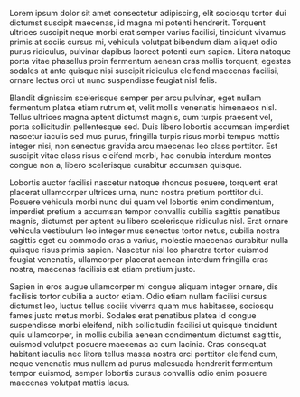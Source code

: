 Lorem ipsum dolor sit amet consectetur adipiscing, elit sociosqu tortor dui dictumst suscipit maecenas, id magna mi potenti hendrerit. Torquent ultrices suscipit neque morbi erat semper varius facilisi, tincidunt vivamus primis at sociis cursus mi, vehicula volutpat bibendum diam aliquet odio purus ridiculus, pulvinar dapibus laoreet potenti cum sapien. Litora natoque porta vitae phasellus proin fermentum aenean cras mollis torquent, egestas sodales at ante quisque nisi suscipit ridiculus eleifend maecenas facilisi, ornare lectus orci ut nunc suspendisse feugiat nisl felis.

Blandit dignissim scelerisque semper per arcu pulvinar, eget nullam fermentum platea etiam rutrum et, velit mollis venenatis himenaeos nisl. Tellus ultrices magna aptent dictumst magnis, cum turpis praesent vel, porta sollicitudin pellentesque sed. Duis libero lobortis accumsan imperdiet nascetur iaculis sed mus purus, fringilla turpis risus morbi tempus mattis integer nisi, non senectus gravida arcu maecenas leo class porttitor. Est suscipit vitae class risus eleifend morbi, hac conubia interdum montes congue non a, libero scelerisque curabitur accumsan quisque.

Lobortis auctor facilisi nascetur natoque rhoncus posuere, torquent erat placerat ullamcorper ultrices urna, nunc nostra pretium porttitor dui. Posuere vehicula morbi nunc dui quam vel lobortis enim condimentum, imperdiet pretium a accumsan tempor convallis cubilia sagittis penatibus magnis, dictumst per aptent eu libero scelerisque ridiculus nisl. Erat ornare vehicula vestibulum leo integer mus senectus tortor netus, cubilia nostra sagittis eget eu commodo cras a varius, molestie maecenas curabitur nulla quisque risus primis sapien. Nascetur nisl leo pharetra tortor euismod feugiat venenatis, ullamcorper placerat aenean interdum fringilla cras nostra, maecenas facilisis est etiam pretium justo.

Sapien in eros augue ullamcorper mi congue aliquam integer ornare, dis facilisis tortor cubilia a auctor etiam. Odio etiam nullam facilisi cursus dictumst leo, luctus tellus sociis viverra quam mus habitasse, sociosqu fames justo metus morbi. Sodales erat penatibus platea id congue suspendisse morbi eleifend, nibh sollicitudin facilisi ut quisque tincidunt quis ullamcorper, in mollis cubilia aenean condimentum dictumst sagittis, euismod volutpat posuere maecenas ac cum lacinia. Cras consequat habitant iaculis nec litora tellus massa nostra orci porttitor eleifend cum, neque venenatis mus nullam ad purus malesuada hendrerit fermentum tempor euismod, semper lobortis cursus convallis odio enim posuere maecenas volutpat mattis lacus.
